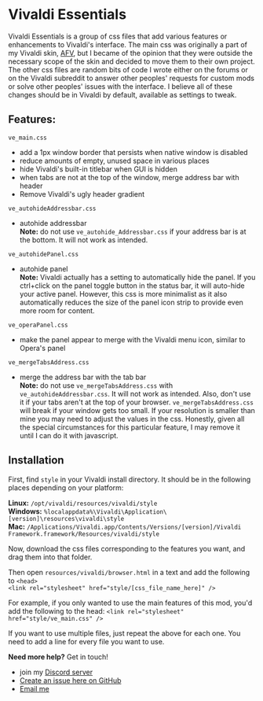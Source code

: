 # Vivaldi Essentials 
Vivaldi Essentials is a group of css files that add various features or enhancements to Vivaldi's interface. The main css was originally a part of my Vivaldi skin, [AFV](https://github.com/Tiamarth/Arc-for-Vivaldi), but I became of the opinion that they were outside the necessary scope of the skin and decided to move them to their own project. The other css files are random bits of code I wrote either on the forums or on the Vivaldi subreddit to answer other peoples' requests for custom mods or solve other peoples' issues with the interface. I believe all of these changes should be in Vivaldi by default, available as settings to tweak.

## Features:
`ve_main.css`  
- add a 1px window border that persists when native window is disabled  
- reduce amounts of empty, unused space in various places  
- hide Vivaldi's built-in titlebar when GUI is hidden  
- when tabs are not at the top of the window, merge address bar with header  
- Remove Vivaldi's ugly header gradient  

`ve_autohideAddressbar.css`  
- autohide addressbar  
**Note:** do not use `ve_autohide_Addressbar.css` if your address bar is at the bottom. It will not work as intended.

`ve_autohidePanel.css`  
- autohide panel  
**Note:** Vivaldi actually has a setting to automatically hide the panel. If you ctrl+click on the panel toggle button in the status bar, it will auto-hide your active panel. However, this css is more minimalist as it also automatically reduces the size of the panel icon strip to provide even more room for content.

`ve_operaPanel.css`  
- make the panel appear to merge with the Vivaldi menu icon, similar to Opera's panel  

`ve_mergeTabsAddress.css`  
- merge the address bar with the tab bar  
**Note:** do not use `ve_mergeTabsAddress.css` with `ve_autohideAddressbar.css`. It will not work as intended. Also, don't use it if your tabs aren't at the top of your browser. `ve_mergeTabsAddress.css` will break if your window gets too small. If your resolution is smaller than mine you may need to adjust the values in the css. Honestly, given all the special circumstances for this particular feature, I may remove it until I can do it with javascript.


## Installation
First, find `style` in your Vivaldi install directory. It should be in the following places depending on your platform:

**Linux:** `/opt/vivaldi/resources/vivaldi/style`  
**Windows:** `%localappdata%\Vivaldi\Application\[version]\resources\vivaldi\style`  
**Mac:** `/Applications/Vivaldi.app/Contents/Versions/[version]/Vivaldi Framework.framework/Resources/vivaldi/style`

Now, download the css files corresponding to the features you want, and drag them into that folder.

Then open `resources/vivaldi/browser.html` in a text and add the following to `<head>`  
`<link rel="stylesheet" href="style/[css_file_name_here]" />`

For example, if you only wanted to use the main features of this mod, you'd add the following to the head: `<link rel="stylesheet" href="style/ve_main.css" />`

If you want to use multiple files, just repeat the above for each one. You need to add a line for every file you want to use.

**Need more help?** Get in touch!
- join my [Discord server](https://discord.gg/ZfDP2ZV)
- [Create an issue here on GitHub](https://github.com/Tiamarth/Vivaldi-Essentials/issues/new)
- [Email me](mailto:jontiamac@gmail.com)
